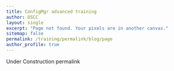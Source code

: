 ```yaml
---
title: ConfigMgr advanced training
author: OSCC
layout: single
excerpt: "Page not found. Your pixels are in another canvas."
sitemap: false
permalink: /training/permalink/blog/page
author_profile: true
---
```

Under Construction permalink